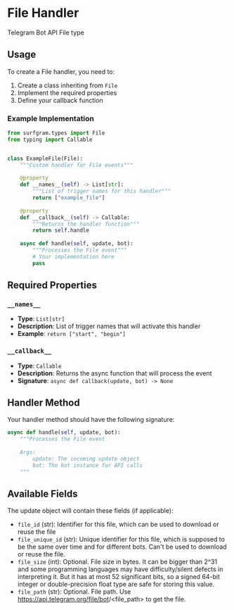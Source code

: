 # File Handler

Telegram Bot API File type

## Usage

To create a File handler, you need to:

1. Create a class inheriting from `File`
2. Implement the required properties
3. Define your callback function

### Example Implementation

```python
from surfgram.types import File
from typing import Callable


class ExampleFile(File):
    """Custom handler for File events"""
    
    @property
    def __names__(self) -> List[str]:
        """List of trigger names for this handler"""
        return ["example_file"]
    
    @property
    def __callback__(self) -> Callable:
        """Returns the handler function"""
        return self.handle
    
    async def handle(self, update, bot):
        """Processes the File event"""
        # Your implementation here
        pass
```

## Required Properties

### `__names__`
- **Type**: `List[str]`
- **Description**: List of trigger names that will activate this handler
- **Example**: `return ["start", "begin"]`

### `__callback__`
- **Type**: `Callable`
- **Description**: Returns the async function that will process the event
- **Signature**: `async def callback(update, bot) -> None`

## Handler Method

Your handler method should have the following signature:

```python
async def handle(self, update, bot):
    """Processes the File event
    
    Args:
        update: The incoming update object
        bot: The bot instance for API calls
    """
```

## Available Fields

The update object will contain these fields (if applicable):

- `file_id` (str): Identifier for this file, which can be used to download or reuse the file
- `file_unique_id` (str): Unique identifier for this file, which is supposed to be the same over time and for different bots. Can't be used to download or reuse the file.
- `file_size` (int): Optional. File size in bytes. It can be bigger than 2^31 and some programming languages may have difficulty/silent defects in interpreting it. But it has at most 52 significant bits, so a signed 64-bit integer or double-precision float type are safe for storing this value.
- `file_path` (str): Optional. File path. Use https://api.telegram.org/file/bot<token>/<file_path> to get the file.
